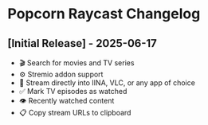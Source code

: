 # Popcorn Raycast Changelog

## [Initial Release] - 2025-06-17

- 🎬 Search for movies and TV series
- ⚙️ Stremio addon support
- 🔗 Stream directly into IINA, VLC, or any app of choice
- ✅ Mark TV episodes as watched
- 👁️ Recently watched content
- 📋 Copy stream URLs to clipboard